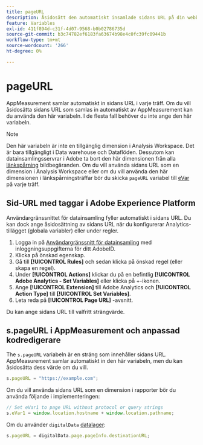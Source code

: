 ```yaml
---
title: pageURL
description: Åsidosätt den automatiskt insamlade sidans URL på din webbplats.
feature: Variables
exl-id: 411f894d-c31f-4d07-9568-b0b02786735d
source-git-commit: b3c74782ef6183fa63674b98e4c0fc39fc09441b
workflow-type: tm+mt
source-wordcount: '266'
ht-degree: 0%

---
```


# pageURL

AppMeasurement samlar automatiskt in sidans URL i varje träff. Om du vill åsidosätta sidans URL som samlas in automatiskt av AppMeasurement kan du använda den här variabeln. I de flesta fall behöver du inte ange den här variabeln.

>[!NOTE]
>
>Den här variabeln är inte en tillgänglig dimension i Analysis Workspace. Det är bara tillgängligt i Data warehouse och Dataflöden. Dessutom kan datainsamlingsservrar i Adobe ta bort den här dimensionen från alla [länkspårning](/help/implement/vars/functions/tl-method.md) bildbegäranden. Om du vill använda sidans URL som en dimension i Analysis Workspace eller om du vill använda den här dimensionen i länkspårningsträffar bör du skicka `pageURL` variabel till [eVar](evar.md) på varje träff.

## Sid-URL med taggar i Adobe Experience Platform

Användargränssnittet för datainsamling fyller automatiskt i sidans URL. Du kan dock ange åsidosättning av sidans URL när du konfigurerar Analytics-tillägget (globala variabler) eller under regler.

1. Logga in på [Användargränssnitt för datainsamling](https://experience.adobe.com/data-collection) med inloggningsuppgifterna för ditt AdobeID.
2. Klicka på önskad egenskap.
3. Gå till **[!UICONTROL Rules]** och sedan klicka på önskad regel (eller skapa en regel).
4. Under **[!UICONTROL Actions]** klickar du på en befintlig **[!UICONTROL Adobe Analytics - Set Variables]** eller klicka på +-ikonen.
5. Ange **[!UICONTROL Extension]** till Adobe Analytics och **[!UICONTROL Action Type]** till **[!UICONTROL Set Variables]**.
6. Leta reda på **[!UICONTROL Page URL]** -avsnitt.

Du kan ange sidans URL till valfritt strängvärde.

## s.pageURL i AppMeasurement och anpassad kodredigerare

The `s.pageURL` variabeln är en sträng som innehåller sidans URL. AppMeasurement samlar automatiskt in den här variabeln, men du kan åsidosätta dess värde om du vill.

```js
s.pageURL = "https://example.com";
```

Om du vill använda sidans URL som en dimension i rapporter bör du använda följande i implementeringen:

```js
// Set eVar1 to page URL without protocol or query strings
s.eVar1 = window.location.hostname + window.location.pathname;
```

Om du använder `digitalData` [datalager](../../prepare/data-layer.md):

```js
s.pageURL = digitalData.page.pageInfo.destinationURL;
```

